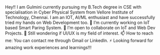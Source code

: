 Hey!! I am Gulmini currently pursuing my B.Tech degree in CSE with specialisation in Cyber Physical System from Vellore Institute of Technology, Chennai.
I am an IOT, AI/ML enthusiast and have successfully tried my hands on Web Development too.
🔭 I’m currently working on IoT based Smart Paring System.
👯 I’m open to collaborate on IoT and Web Dev Projects.
🤔 Still wondering if UI/UX is my field of interest.
📫 How to reach me: You can contact me through Gmail or LinkedIn.
⚡ Looking forward for amazing work experiences and learnings!!!
